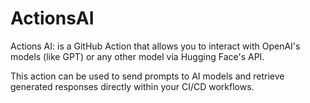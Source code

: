 # ActionsAI
Actions AI: is a GitHub Action that allows you to interact with OpenAI's 
models (like GPT) or any other model via Hugging Face's API. 

This action can be used to send prompts to AI models and 
retrieve generated responses directly within your CI/CD workflows. 